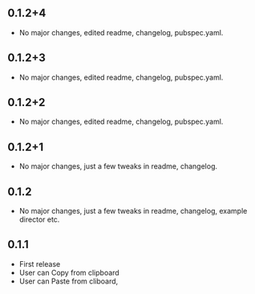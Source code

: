 ## 0.1.2+4

* No major changes, edited readme, changelog, pubspec.yaml.

## 0.1.2+3

* No major changes, edited readme, changelog, pubspec.yaml.

## 0.1.2+2

* No major changes, edited readme, changelog, pubspec.yaml.

## 0.1.2+1

* No major changes, just a few tweaks in readme, changelog.


## 0.1.2

* No major changes, just a few tweaks in readme, changelog, example director etc.

## 0.1.1

* First release
* User can Copy from clipboard
* User can Paste from cliboard,